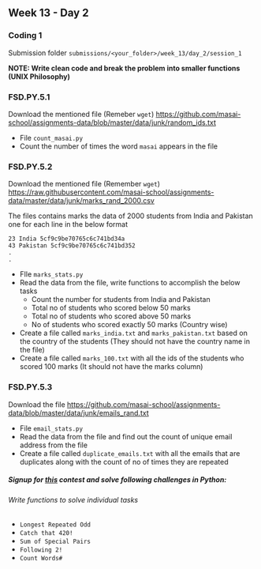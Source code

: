 ## Week 13 - Day 2

### Coding 1

Submission folder `submissions/<your_folder>/week_13/day_2/session_1`

**NOTE: Write clean code and break the problem into smaller functions (UNIX Philosophy)**

### FSD.PY.5.1

Download the mentioned file (Remeber `wget`) https://github.com/masai-school/assignments-data/blob/master/data/junk/random_ids.txt

- File `count_masai.py`
- Count the number of times the word `masai` appears in the file

### FSD.PY.5.2

Download the mentioned file (Remember `wget`) https://raw.githubusercontent.com/masai-school/assignments-data/master/data/junk/marks_rand_2000.csv

The files contains marks the data of 2000 students from India and Pakistan one for each line in the below format

``` 
23 India 5cf9c9be70765c6c741bd34a
43 Pakistan 5cf9c9be70765c6c741bd352
.
.

```

- FIle `marks_stats.py`
- Read the data from the file, write functions to accomplish the below tasks
  - Count the number for students from India and Pakistan
  - Total no of students who scored below 50 marks 
  - Total no of students who scored above 50 marks
  - No of students who scored exactly 50 marks (Country wise)
- Create a file called `marks_india.txt` and `marks_pakistan.txt` based on the country of the students (They should not have the country name in the file)
- Create a file called `marks_100.txt` with all the ids of the students who scored 100 marks (It should not have the marks column)

### FSD.PY.5.3

Download the file https://github.com/masai-school/assignments-data/blob/master/data/junk/emails_rand.txt

- File `email_stats.py`
- Read the data from the file and find out the count of unique email address from the file
- Create a file called `duplicate_emails.txt` with all the emails that are duplicates along with the count of no of times they are repeated

##### Signup for [this](https://www.hackerrank.com/masai-python-practice) contest and solve following challenges in Python:
###### Write functions to solve individual tasks

* ```Longest Repeated Odd```
* ```Catch that 420!```
* ```Sum of Special Pairs```
* ```Following 2!```
* ```Count Words#```
